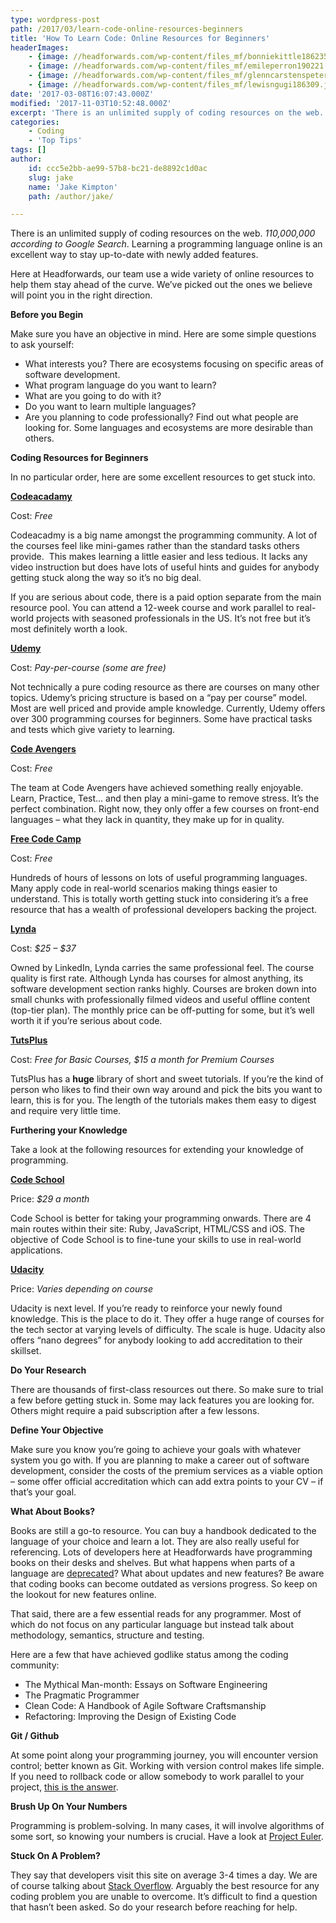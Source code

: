 ```yaml
---
type: wordpress-post
path: /2017/03/learn-code-online-resources-beginners
title: 'How To Learn Code: Online Resources for Beginners'
headerImages:
    - {image: //headforwards.com/wp-content/files_mf/bonniekittle186235.jpg, text: 'Learning to Code'}
    - {image: //headforwards.com/wp-content/files_mf/emileperron190221.jpg, text: 'Learning to Code'}
    - {image: //headforwards.com/wp-content/files_mf/glenncarstenspeters203007.jpg, text: 'Learning to Code'}
    - {image: //headforwards.com/wp-content/files_mf/lewisngugi186309.jpg, text: 'Learning to Code'}
date: '2017-03-08T16:07:43.000Z'
modified: '2017-11-03T10:52:48.000Z'
excerpt: 'There is an unlimited supply of coding resources on the web. 110,000,000 according to Google Search. Learning a programming language online is an excellent way to stay up-to-date with newly added features. Here at Headforwards, our team use a wide variety of online resources to help them stay ahead of the curve. We’ve picked out …'
categories:
    - Coding
    - 'Top Tips'
tags: []
author:
    id: ccc5e2bb-ae99-57b8-bc21-de8892c1d0ac
    slug: jake
    name: 'Jake Kimpton'
    path: /author/jake/

---
```

There is an unlimited supply of coding resources on the web. _110,000,000 according to Google Search_. Learning a programming language online is an excellent way to stay up-to-date with newly added features.

Here at Headforwards, our team use a wide variety of online resources to help them stay ahead of the curve. We’ve picked out the ones we believe will point you in the right direction.

**Before you Begin**

Make sure you have an objective in mind. Here are some simple questions to ask yourself:

*   What interests you? There are ecosystems focusing on specific areas of software development.
*   What program language do you want to learn?
*   What are you going to do with it?
*   Do you want to learn multiple languages?
*   Are you planning to code professionally? Find out what people are looking for. Some languages and ecosystems are more desirable than others.

**Coding Resources for Beginners**

In no particular order, here are some excellent resources to get stuck into.

[**Codeacadamy**](https://www.codecademy.com/)

Cost: _Free_

Codeacadmy is a big name amongst the programming community. A lot of the courses feel like mini-games rather than the standard tasks others provide.  This makes learning a little easier and less tedious. It lacks any video instruction but does have lots of useful hints and guides for anybody getting stuck along the way so it’s no big deal.

If you are serious about code, there is a paid option separate from the main resource pool. You can attend a 12-week course and work parallel to real-world projects with seasoned professionals in the US. It’s not free but it’s most definitely worth a look.

[**Udemy**](https://www.udemy.com/)

Cost: _Pay-per-course (some are free)_

Not technically a pure coding resource as there are courses on many other topics. Udemy’s pricing structure is based on a “pay per course” model. Most are well priced and provide ample knowledge. Currently, Udemy offers over 300 programming courses for beginners. Some have practical tasks and tests which give variety to learning.

[**Code Avengers**](https://www.codeavengers.com/)

Cost: _Free_

The team at Code Avengers have achieved something really enjoyable. Learn, Practice, Test… and then play a mini-game to remove stress. It’s the perfect combination. Right now, they only offer a few courses on front-end languages – what they lack in quantity, they make up for in quality.

[**Free Code Camp**](https://www.freecodecamp.com/)

Cost: _Free_

Hundreds of hours of lessons on lots of useful programming languages. Many apply code in real-world scenarios making things easier to understand. This is totally worth getting stuck into considering it’s a free resource that has a wealth of professional developers backing the project.

[**Lynda**](https://www.lynda.com/)

Cost: _$25 – $37_

Owned by LinkedIn, Lynda carries the same professional feel. The course quality is first rate. Although Lynda has courses for almost anything, its software development section ranks highly. Courses are broken down into small chunks with professionally filmed videos and useful offline content (top-tier plan). The monthly price can be off-putting for some, but it’s well worth it if you’re serious about code.

[**TutsPlus**](https://tutsplus.com/)

Cost: _Free for Basic Courses, $15 a month for Premium Courses_

TutsPlus has a **huge** library of short and sweet tutorials. If you’re the kind of person who likes to find their own way around and pick the bits you want to learn, this is for you. The length of the tutorials makes them easy to digest and require very little time.

**Furthering your Knowledge**

Take a look at the following resources for extending your knowledge of programming.

[**Code School**](https://www.codeschool.com)

Price: _$29 a month_

Code School is better for taking your programming onwards. There are 4 main routes within their site: Ruby, JavaScript, HTML/CSS and iOS. The objective of Code School is to fine-tune your skills to use in real-world applications.

[**Udacity**](https://www.udacity.com/)

Price: _Varies depending on course_

Udacity is next level. If you’re ready to reinforce your newly found knowledge. This is the place to do it. They offer a huge range of courses for the tech sector at varying levels of difficulty. The scale is huge. Udacity also offers “nano degrees” for anybody looking to add accreditation to their skillset.

**Do Your Research**

There are thousands of first-class resources out there. So make sure to trial a few before getting stuck in. Some may lack features you are looking for. Others might require a paid subscription after a few lessons.

**Define Your Objective**

Make sure you know you’re going to achieve your goals with whatever system you go with. If you are planning to make a career out of software development, consider the costs of the premium services as a viable option – some offer official accreditation which can add extra points to your CV – if that’s your goal.

**What About Books?**

Books are still a go-to resource. You can buy a handbook dedicated to the language of your choice and learn a lot. They are also really useful for referencing. Lots of developers here at Headforwards have programming books on their desks and shelves. But what happens when parts of a language are [deprecated](http://stackoverflow.com/questions/8111774/deprecated-meaning)? What about updates and new features? Be aware that coding books can become outdated as versions progress. So keep on the lookout for new features online.

That said, there are a few essential reads for any programmer. Most of which do not focus on any particular language but instead talk about methodology, semantics, structure and testing.

Here are a few that have achieved godlike status among the coding community:

*   The Mythical Man-month: Essays on Software Engineering
*   The Pragmatic Programmer
*   Clean Code: A Handbook of Agile Software Craftsmanship
*   Refactoring: Improving the Design of Existing Code

**Git / Github**

At some point along your programming journey, you will encounter version control; better known as Git. Working with version control makes life simple. If you need to rollback code or allow somebody to work parallel to your project, [this is the answer](https://www.codecademy.com/learn/learn-git).

**Brush Up On Your Numbers**

Programming is problem-solving. In many cases, it will involve algorithms of some sort, so knowing your numbers is crucial. Have a look at [Project Euler](https://projecteuler.net/archives).

**Stuck On A Problem?**

They say that developers visit this site on average 3-4 times a day. We are of course talking about [Stack Overflow](https://stackoverflow.com/). Arguably the best resource for any coding problem you are unable to overcome. It’s difficult to find a question that hasn’t been asked. So do your research before reaching for help.
